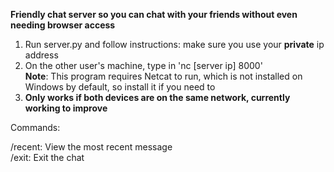 **Friendly chat server so you can chat with your friends without even needing browser access**

1. Run server.py and follow instructions: make sure you use your **private** ip address
2. On the other user's machine, type in 'nc [server ip] 8000'    
**Note**: This program requires Netcat to run, which is not installed on Windows by default, so install it if you need to     
4. **Only works if both devices are on the same network, currently working to improve**

Commands:

/recent: View the most recent message        
/exit: Exit the chat
